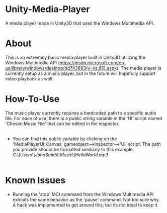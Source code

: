 # Unity-Media-Player
A media player made in Unity3D that uses the Windows Multimedia API.
<br>
# About
This is an extremely basic media player built in Unity3D utilizing the Windows Multimedia API (https://msdn.microsoft.com/en-us/library/windows/desktop/dd743883(v=vs.85).aspx). The media player is currently setup as a music player, but in the future will hopefully support video playback as well. 

# How-To-Use
The music player currently requires a hardcoded path to a specific audio file. For ease of use, there is a public string variable in the 'UI' script named 'Chosen Music File' that can be edited in the inspector. 
<br><br>
- You can find this public variable by clicking on the 'MediaPlayerUI_Canvas' gameobject-->Inspector-->'UI' script. The path you provide should be formatted similiarly to this example: *C:\\\Users\\\JohnSmith\\\Music\\\HelloWorld.mp3*
<br><br>


# Known Issues
- Running the 'stop' MCI command from the Windows Multimedia API exhibits the same behavior as the 'pause' command. Not too sure why. A hack was implemented to get around this, but its not ideal to keep it. 
